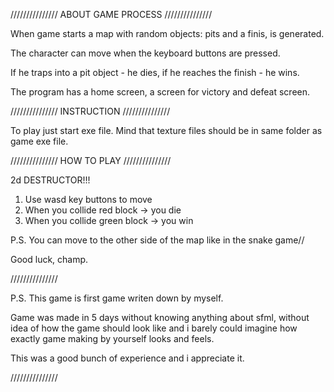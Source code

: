///////////////
ABOUT GAME PROCESS
///////////////

When game starts a map with random objects: pits and a finis, is generated.

The character can move when the keyboard buttons are pressed.

If he traps into a pit object - he dies, if he reaches the finish - he wins.

The program has a home screen, a screen for victory and defeat screen.

///////////////
INSTRUCTION
///////////////

To play just start exe file.  Mind that texture files should be in same folder as game exe file.

///////////////
HOW TO PLAY
///////////////

2d DESTRUCTOR!!!

1) Use wasd key buttons to move
2) When you collide red block -> you die
3) When you collide green block -> you win

P.S. You can move to the other side of the map 
	like in the snake game//

Good luck, champ.

///////////////

P.S. This game is first game writen down by myself. 

Game was made in 5 days without knowing anything about sfml, without idea of how the game 
should look like and i barely could imagine how exactly game making by yourself looks and feels. 

This was a good bunch of experience and i appreciate it.

///////////////
